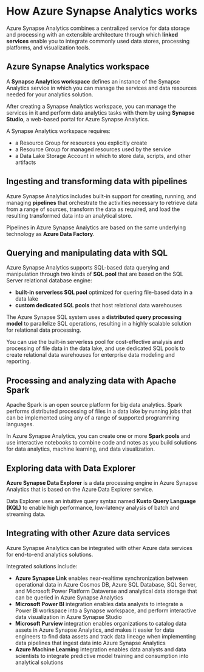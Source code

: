 # How Azure Synapse Analytics works

Azure Synapse Analytics combines a centralized service for data storage and processing with an extensible architecture through which **linked services** enable you to integrate commonly used data stores, processing platforms, and visualization tools.

## Azure Synapse Analytics workspace

A **Synapse Analytics workspace** defines an instance of the Synapse Analytics service in which you can manage the services and data resources needed for your analytics solution. 

After creating a Synapse Analytics workspace, you can manage the services in it and perform data analytics tasks with them by using **Synapse Studio**, a web-based portal for Azure Synapse Analytics.

A Synapse Analytics workspace requires:
- a Resource Group for resources you explicitly create
- a Resource Group for managed resources used by the service
- a Data Lake Storage Account in which to store data, scripts, and other artifacts

## Ingesting and transforming data with pipelines

Azure Synapse Analytics includes built-in support for creating, running, and managing **pipelines** that orchestrate the activities necessary to retrieve data from a range of sources, transform the data as required, and load the resulting transformed data into an analytical store. 

Pipelines in Azure Synapse Analytics are based on the same underlying technology as **Azure Data Factory**.

## Querying and manipulating data with SQL

Azure Synapse Analytics supports SQL-based data querying and manipulation through two kinds of **SQL pool** that are based on the SQL Server relational database engine:
- **built-in serverless SQL pool** optimized for quering file-based data in a data lake
- **custom dedicated SQL pools** that host relational data warehouses

The Azure Synapse SQL system uses a **distributed query processing model** to parallelize SQL operations, resulting in a highly scalable solution for relational data processing. 

You can use the built-in serverless pool for cost-effective analysis and processing of file data in the data lake, and use dedicated SQL pools to create relational data warehouses for enterprise data modeling and reporting.

## Processing and analyzing data with Apache Spark

Apache Spark is an open source platform for big data analytics. Spark performs distributed processing of files in a data lake by running jobs that can be implemented using any of a range of supported programming languages.

In Azure Synapse Analytics, you can create one or more **Spark pools** and use interactive notebooks to combine code and notes as you build solutions for data analytics, machine learning, and data visualization.

## Exploring data with Data Explorer

**Azure Synapse Data Explorer** is a data processing engine in Azure Synapse Analytics that is based on the Azure Data Explorer service. 

Data Explorer uses an intuitive query syntax named **Kusto Query Language (KQL)** to enable high performance, low-latency analysis of batch and streaming data.

## Integrating with other Azure data services

Azure Synapse Analytics can be integrated with other Azure data services for end-to-end analytics solutions. 

Integrated solutions include:
- **Azure Synapse Link** enables near-realtime synchronization between operational data in Azure Cosmos DB, Azure SQL Database, SQL Server, and Microsoft Power Platform Dataverse and analytical data storage that can be queried in Azure Synapse Analytics
- **Microsoft Power BI** integration enables data analysts to integrate a Power BI workspace into a Synapse workspace, and perform interactive data visualization in Azure Synapse Studio
- **Microsoft Purview** integration enables organizations to catalog data assets in Azure Synapse Analytics, and makes it easier for data engineers to find data assets and track data lineage when implementing data pipelines that ingest data into Azure Synapse Analytics
- **Azure Machine Learning** integration enables data analysts and data scientists to integrate predictive model training and consumption into analytical solutions
